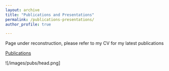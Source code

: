 ```yaml
---
layout: archive
title: "Publications and Presentations"
permalink: /publications-presentations/
author_profile: true

---
```


Page under reconstruction, please refer to my CV for my latest publications


 [Publications](https://aymeric-collart.github.io/publications/)
 
 ![/images/pubs/head.png]

